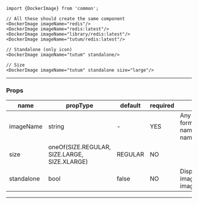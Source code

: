
```
import {DockerImage} from 'common';

// All these should create the same component
<DockerImage imageName="redis"/>
<DockerImage imageName="redis:latest"/>
<DockerImage imageName="library/redis:latest"/>
<DockerImage imageName="tutum/redis:latest"/>

// Standalone (only icon)
<DockerImage imageName="tutum" standalone/>

// Size
<DockerImage imageName="tutum" standalone size="large"/>
```

---

### Props

| name       | propType                                     | default | required | description                                                 |
|------------|----------------------------------------------|---------|----------|-------------------------------------------------------------|
| imageName  | string                                       |    -    |   YES    | Any docker image format: namespace/name:tag, name:tag, name |
| size       | oneOf(SIZE.REGULAR, SIZE.LARGE, SIZE.XLARGE) | REGULAR |    NO    |                                                             |
| standalone | bool                                         | false   |    NO    | Display only the image icon and not image name              |

---
